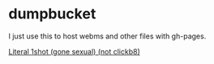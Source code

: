 # dumpbucket
I just use this to host webms and other files with gh-pages.

[Literal 1shot (gone sexual) (not clickb8)](https://epswartz.github.io/dumpbucket/gross_sick_disgusting.webm "The Absolute Madman")

